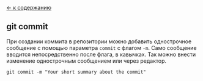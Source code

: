 [← к содержанию](readme.md)
## git commit

При создании коммита в репозитории можно добавить однострочное сообщение с помощью параметра ``commit`` с флагом ``-m``. Само сообщение вводится непосредственно после флага, в кавычках. Так можно внести изменение однострочным сообщением или через редактор.

``git commit -m "Your short summary about the commit"``
